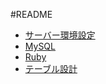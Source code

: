 #README
- [サーバー環境設定](/Server_setting.md)
- [MySQL](/MySQL.md)
- [Ruby](/Ruby.md)
- [テーブル設計](/Table_design.md)

